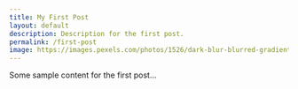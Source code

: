```yaml
---
title: My First Post
layout: default
description: Description for the first post.
permalink: /first-post
image: https://images.pexels.com/photos/1526/dark-blur-blurred-gradient.jpg?auto=compress&cs=tinysrgb&h=650&w=940
---
```


Some sample content for the first post...

